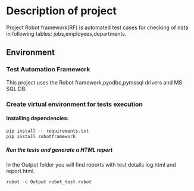 # Description of project
Project Robot framework(RF) is automated test cases for checking of data in following tables: jobs,employees,departments.

## Environment
### Test Automation Framework
This project uses the Robot framework,pyodbc,pymssql drivers and MS SQL DB.
### Create virtual environment for tests execution
#### Installing dependencies:
```bash
pip install -r requirements.txt
pip install robotframework
```
##### Run the tests and generate a HTML report
In the Output folder you will find reports with test details log.html and report.html.
```bash
robot -d Output robot_test.robot
```

